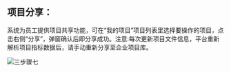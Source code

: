 ## 项目分享：

系统为员工提供项目共享功能，可在“我的项目”项目列表里选择要操作的项目，点击右侧“分享”，弹窗确认后即分享成功。注意:每次更新项目文件信息，平台重新解析项目指标数据后，请手动重新分享至企业项目库。

![三步骤七](https://img-blog.csdnimg.cn/2020102016530959.png)

<script type="text/javascript">
window.addEventListener("load", function() {
  var click_handle = function() {
    if (this.href.substr(-5) == ".html") {
      location.href = this.href;
    } else {
      location.href = "./index.html";
    }
  };
  var as = document.querySelectorAll(".chapter a, .navigation-prev, .navigation-next");
  for (var i = 0; i < as.length; i++) {
    as[i].addEventListener("click", click_handle, true);
    as[i].title = as[i].innerText;
  }
});
</script>

